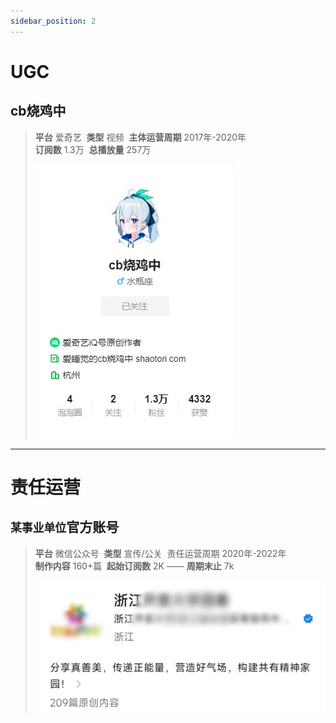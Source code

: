 ```yaml
---
sidebar_position: 2
---
```


# UGC

## **cb烧鸡中**

> **平台** 爱奇艺&nbsp; **类型** 视频&nbsp; **主体运营周期** 2017年-2020年 <br/>
> **订阅数** 1.3万&nbsp; **总播放量** 257万
>
>[![爱奇艺频道-cb烧鸡中](img/iqiyi-cbsjz.jpg)](https://www.iqiyi.com/u/2071982791/)

---

# 责任运营

## **`某事业单位`官方账号**

> **平台** 微信公众号&nbsp; **类型** 宣传/公关&nbsp; 责任运营周期 2020年-2022年 <br/>
> **制作内容** 160+篇&nbsp; **起始订阅数** 2K —— **周期末止** 7k
>
>![微信公众号-zou](img/vx-zou.jpg)
